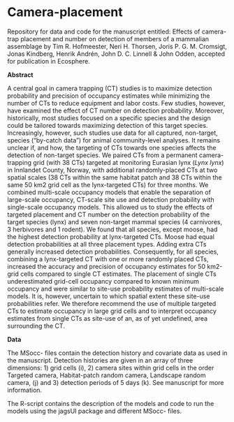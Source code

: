 # Camera-placement
Repository for data and code for the manuscript entitled: Effects of camera-trap placement and number on detection of members of a mammalian assemblage by Tim R. Hofmeester, Neri H. Thorsen, Joris P. G. M. Cromsigt, Jonas Kindberg, Henrik Andrén, John D. C. Linnell & John Odden, accepted for publication in Ecosphere.

<b>Abstract</b>

A central goal in camera trapping (CT) studies is to maximize detection probability and precision of occupancy estimates while minimizing the number of CTs to reduce equipment and labor costs. Few studies, however, have examined the effect of CT number on detection probability. Moreover, historically, most studies focused on a specific species and the design could be tailored towards maximizing detection of this target species. Increasingly, however, such studies use data for all captured, non-target, species (“by-catch data”) for animal community-level analyses. It remains unclear if, and how, the targeting of CTs towards one species affects the detection of non-target species. We paired CTs from a permanent camera-trapping grid (with 38 CTs) targeted at monitoring Eurasian lynx (<i>Lynx lynx</i>) in Innlandet County, Norway, with additional randomly-placed CTs at two spatial scales (38 CTs within the same habitat patch and 38 CTs within the same 50 km2 grid cell as the lynx-targeted CTs) for three months. We combined multi-scale occupancy models that enable the separation of large-scale occupancy, CT-scale site use and detection probability with single-scale occupancy models. This allowed us to study the effects of targeted placement and CT number on the detection probability of the target species (lynx) and seven non-target mammal species (4 carnivores, 3 herbivores and 1 rodent). We found that all species, except moose, had the highest detection probability at lynx-targeted CTs. Moose had equal detection probabilities at all three placement types. Adding extra CTs generally increased detection probabilities. Consequently, for all species, combining a lynx-targeted CT with one or more randomly placed CTs, increased the accuracy and precision of occupancy estimates for 50 km2-grid cells compared to single CT estimates. The placement of single CTs underestimated grid-cell occupancy compared to known minimum occupancy and were similar to site-use probability estimates of multi-scale models. It is, however, uncertain to which spatial extent these site-use probabilities refer. We therefore recommend the use of multiple targeted CTs to estimate occupancy in large grid cells and to interpret occupancy estimates from single CTs as site-use of an, as of yet undefined, area surrounding the CT.

<b>Data</b>

The MSocc- files contain the detection history and covariate data as used in the manuscript. Detection histories are given in an array of three dimensions: 1) grid cells (i), 2) camera sites within grid cells in the order Targeted camera, Habitat-patch random camera, Landscape random camera, (j) and 3) detection periods of 5 days (k). See manuscript for more information.

The R-script contains the description of the models and code to run the models using the jagsUI package and different MSocc- files.
